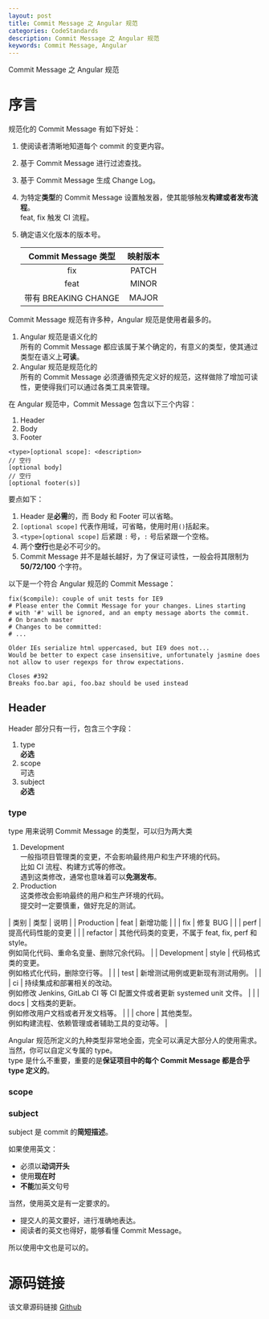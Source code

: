 ```yaml
---
layout: post
title: Commit Message 之 Angular 规范
categories: CodeStandards
description: Commit Message 之 Angular 规范
keywords: Commit Message, Angular
---
```


Commit Message 之 Angular 规范

# 序言

规范化的 Commit Message 有如下好处：<br>
1. 使阅读者清晰地知道每个 commit 的变更内容。
2. 基于 Commit Message 进行过滤查找。
3. 基于 Commit Message 生成 Change Log。
4. 为特定**类型**的 Commit Message 设置触发器，使其能够触发**构建或者发布流程**。<br>
	feat, fix 触发 CI 流程。
5. 确定语义化版本的版本号。

	| Commit Message 类型 | 映射版本 |
	| :--: | :--: |
	| fix | PATCH |
	| feat | MINOR |
	| 带有 BREAKING CHANGE | MAJOR |

Commit Message 规范有许多种，Angular 规范是使用者最多的。
1. Angular 规范是语义化的<br>
	所有的 Commit Message 都应该属于某个确定的，有意义的类型，使其通过类型在语义上**可读**。
2. Angular 规范是规范化的<br>
	所有的 Commit Message 必须遵循预先定义好的规范，这样做除了增加可读性，更使得我们可以通过各类工具来管理。

在 Angular 规范中，Commit Message 包含以下三个内容：
1. Header
2. Body
3. Footer

```
<type>[optional scope]: <description>
// 空行
[optional body]
// 空行
[optional footer(s)]
```

要点如下：
1. Header 是**必需**的，而 Body 和 Footer 可以省略。
2. `[optional scope]` 代表作用域，可省略，使用时用`()`括起来。
3. `<type>[optional scope]` 后紧跟 `:` 号，`:` 号后紧跟一个空格。
4. 两个**空行**也是必不可少的。
5. Commit Message 并不是越长越好，为了保证可读性，一般会将其限制为 **50/72/100** 个字符。

以下是一个符合 Angular 规范的 Commit Message：
```
fix($compile): couple of unit tests for IE9
# Please enter the Commit Message for your changes. Lines starting
# with '#' will be ignored, and an empty message aborts the commit.
# On branch master
# Changes to be committed:
# ...

Older IEs serialize html uppercased, but IE9 does not...
Would be better to expect case insensitive, unfortunately jasmine does
not allow to user regexps for throw expectations.

Closes #392
Breaks foo.bar api, foo.baz should be used instead
```

## Header
Header 部分只有一行，包含三个字段：
1. type<br>
	**必选**
2. scope<br>
	可选
3. subject<br>
	**必选**
	
### type
type 用来说明 Commit Message 的类型，可以归为两大类
1. Development<br>
	一般指项目管理类的变更，不会影响最终用户和生产环境的代码。<br>
	比如 CI 流程、构建方式等的修改。<br>
	遇到这类修改，通常也意味着可以**免测发布**。
2. Production<br>
	这类修改会影响最终的用户和生产环境的代码。<br>
	提交时一定要慎重，做好充足的测试。
	
| 类别 | 类型 | 说明 |
| Production | feat | 新增功能 |
|  | fix | 修复 BUG |
|  | perf | 提高代码性能的变更 |
|  | refactor | 其他代码类的变更，不属于 feat, fix, perf 和 style。<br>例如简化代码、重命名变量、删除冗余代码。 | 
| Development | style | 代码格式类的变更。<br>	例如格式化代码，删除空行等。 | 
|  | test | 新增测试用例或更新现有测试用例。 | 
|  | ci | 持续集成和部署相关的改动。<br>例如修改 Jenkins, GitLab CI 等 CI 配置文件或者更新 systemed unit 文件。 | 
|  | docs | 文档类的更新。<br>例如修改用户文档或者开发文档等。 | 
|  | chore | 其他类型。<br>例如构建流程、依赖管理或者辅助工具的变动等。 | 

Angular 规范所定义的九种类型非常地全面，完全可以满足大部分人的使用需求。<br>
当然，你可以自定义专属的 type。<br>
type 是什么不重要，重要的是**保证项目中的每个 Commit Message 都是合乎 type 定义的**。

### scope

### subject
subject 是 commit 的**简短描述**。

如果使用英文：
- 必须以**动词开头**
- 使用**现在时**
- **不能**加英文句号

当然，使用英文是有一定要求的。
- 提交人的英文要好，进行准确地表达。
- 阅读者的英文也得好，能够看懂 Commit Message。

所以使用中文也是可以的。

# 源码链接
该文章源码链接 [Github](url)